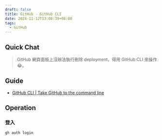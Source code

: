 ```yaml
---
draft: false
title: GitHub - GitHub CLI
date: 2024-11-12T13:08:39+08:00
tags:
  - GitHub
---
```


## Quick Chat

> GitHub 網頁面板上沒辦法執行刪除 deployment，得用 GitHub CLI 來操作😂。

## Guide

- [GitHub CLI | Take GitHub to the command line](https://cli.github.com/)

## Operation

### 登入

```bash
gh auth login
```


